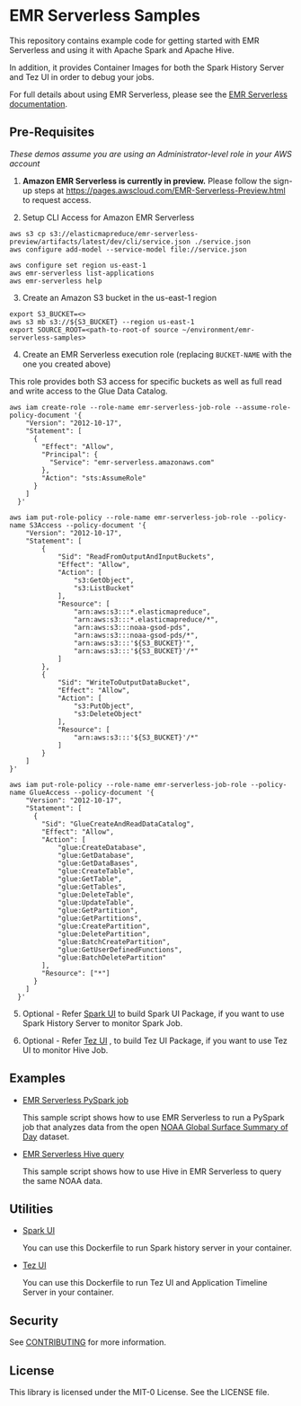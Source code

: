 # EMR Serverless Samples

This repository contains example code for getting started with EMR Serverless and using it with Apache Spark and Apache Hive.

In addition, it provides Container Images for both the Spark History Server and Tez UI in order to debug your jobs.

For full details about using EMR Serverless, please see the [EMR Serverless documentation](https://docs.aws.amazon.com/emr/latest/EMR-Serverless-UserGuide/emr-serverless.html).

## Pre-Requisites

_These demos assume you are using an Administrator-level role in your AWS account_

1. **Amazon EMR Serverless is currently in preview.** Please follow the sign-up steps at https://pages.awscloud.com/EMR-Serverless-Preview.html to request access.

2. Setup CLI Access for Amazon EMR Serverless
```shell
aws s3 cp s3://elasticmapreduce/emr-serverless-preview/artifacts/latest/dev/cli/service.json ./service.json
aws configure add-model --service-model file://service.json

aws configure set region us-east-1
aws emr-serverless list-applications
aws emr-serverless help 
```

3. Create an Amazon S3 bucket in the us-east-1 region

```shell
export S3_BUCKET=<>
aws s3 mb s3://${S3_BUCKET} --region us-east-1
export SOURCE_ROOT=<path-to-root-of source ~/environment/emr-serverless-samples>
```

4. Create an EMR Serverless execution role (replacing `BUCKET-NAME` with the one you created above)

This role provides both S3 access for specific buckets as well as full read and write access to the Glue Data Catalog.

```shell
aws iam create-role --role-name emr-serverless-job-role --assume-role-policy-document '{
    "Version": "2012-10-17",
    "Statement": [
      {
        "Effect": "Allow",
        "Principal": {
          "Service": "emr-serverless.amazonaws.com"
        },
        "Action": "sts:AssumeRole"
      }
    ]
  }'
```
```shell
aws iam put-role-policy --role-name emr-serverless-job-role --policy-name S3Access --policy-document '{
    "Version": "2012-10-17",
    "Statement": [
        {
            "Sid": "ReadFromOutputAndInputBuckets",
            "Effect": "Allow",
            "Action": [
                "s3:GetObject",
                "s3:ListBucket"
            ],
            "Resource": [
                "arn:aws:s3:::*.elasticmapreduce",
                "arn:aws:s3:::*.elasticmapreduce/*",
                "arn:aws:s3:::noaa-gsod-pds",
                "arn:aws:s3:::noaa-gsod-pds/*",
                "arn:aws:s3:::'${S3_BUCKET}'",
                "arn:aws:s3:::'${S3_BUCKET}'/*"
            ]
        },
        {
            "Sid": "WriteToOutputDataBucket",
            "Effect": "Allow",
            "Action": [
                "s3:PutObject",
                "s3:DeleteObject"
            ],
            "Resource": [
                "arn:aws:s3:::'${S3_BUCKET}'/*"
            ]
        }
    ]
}'

aws iam put-role-policy --role-name emr-serverless-job-role --policy-name GlueAccess --policy-document '{
    "Version": "2012-10-17",
    "Statement": [
      {
        "Sid": "GlueCreateAndReadDataCatalog",
        "Effect": "Allow",
        "Action": [
            "glue:CreateDatabase",
            "glue:GetDatabase",
            "glue:GetDataBases",
            "glue:CreateTable",
            "glue:GetTable",
            "glue:GetTables",
            "glue:DeleteTable",
            "glue:UpdateTable",
            "glue:GetPartition",
            "glue:GetPartitions",
            "glue:CreatePartition",
            "glue:DeletePartition",
            "glue:BatchCreatePartition",
            "glue:GetUserDefinedFunctions",
            "glue:BatchDeletePartition"
        ],
        "Resource": ["*"]
      }
    ]
  }'
```
  
5. Optional - Refer [Spark UI](/utilities/spark-ui/) to build Spark UI Package, if you want to use Spark History Server to monitor Spark Job. 

6. Optional - Refer [Tez UI](/utilities/tez-ui/) , to build Tez UI Package, if you want to use Tez UI to monitor Hive Job.


## Examples

- [EMR Serverless PySpark job](/examples/pyspark/README.md)

  This sample script shows how to use EMR Serverless to run a PySpark job that analyzes data from the open [NOAA Global Surface Summary of Day](https://registry.opendata.aws/noaa-gsod/) dataset.

- [EMR Serverless Hive query](/examples/hive/README.md)

  This sample script shows how to use Hive in EMR Serverless to query the same NOAA data.

## Utilities

- [Spark UI](/utilities/spark-ui/)

  You can use this Dockerfile to run Spark history server in your container.

- [Tez UI](/utilities/tez-ui/)

  You can use this Dockerfile to run Tez UI and Application Timeline Server in your container.

## Security

See [CONTRIBUTING](CONTRIBUTING.md#security-issue-notifications) for more information.

## License

This library is licensed under the MIT-0 License. See the LICENSE file.
